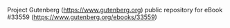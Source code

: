 Project Gutenberg (https://www.gutenberg.org) public repository for eBook #33559 (https://www.gutenberg.org/ebooks/33559)
